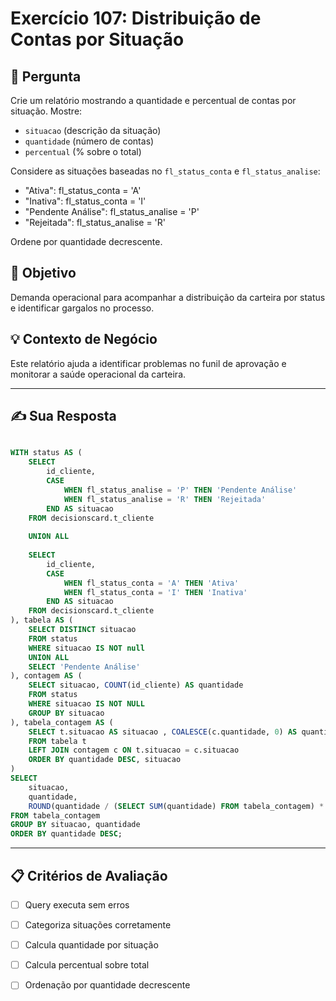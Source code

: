 # Exercício 107: Distribuição de Contas por Situação

## 📝 Pergunta

Crie um relatório mostrando a quantidade e percentual de contas por situação. Mostre:

- `situacao` (descrição da situação)
- `quantidade` (número de contas)
- `percentual` (% sobre o total)

Considere as situações baseadas no `fl_status_conta` e `fl_status_analise`:
- "Ativa": fl_status_conta = 'A'
- "Inativa": fl_status_conta = 'I' 
- "Pendente Análise": fl_status_analise = 'P'
- "Rejeitada": fl_status_analise = 'R'

Ordene por quantidade decrescente.

## 🎯 Objetivo

Demanda operacional para acompanhar a distribuição da carteira por status e identificar gargalos no processo.

## 💡 Contexto de Negócio

Este relatório ajuda a identificar problemas no funil de aprovação e monitorar a saúde operacional da carteira.

---

## ✍️ Sua Resposta

```sql

WITH status AS (
	SELECT 
		id_cliente,
		CASE
			WHEN fl_status_analise = 'P' THEN 'Pendente Análise'
			WHEN fl_status_analise = 'R' THEN 'Rejeitada'		
		END AS situacao
	FROM decisionscard.t_cliente	
	
	UNION ALL 
	
	SELECT
		id_cliente,
		CASE
			WHEN fl_status_conta = 'A' THEN 'Ativa'
			WHEN fl_status_conta = 'I' THEN 'Inativa'
		END AS situacao
	FROM decisionscard.t_cliente
), tabela AS (
	SELECT DISTINCT situacao
	FROM status
	WHERE situacao IS NOT null
	UNION ALL 
	SELECT 'Pendente Análise'
), contagem AS (
	SELECT situacao, COUNT(id_cliente) AS quantidade
	FROM status 
	WHERE situacao IS NOT NULL
	GROUP BY situacao
), tabela_contagem AS (
	SELECT t.situacao AS situacao , COALESCE(c.quantidade, 0) AS quantidade
	FROM tabela t
	LEFT JOIN contagem c ON t.situacao = c.situacao 
	ORDER BY quantidade DESC, situacao
)
SELECT 
	situacao, 
	quantidade,
	ROUND(quantidade / (SELECT SUM(quantidade) FROM tabela_contagem) * 100, 2) AS percentual
FROM tabela_contagem
GROUP BY situacao, quantidade
ORDER BY quantidade DESC;

```

---

## 📋 Critérios de Avaliação

- [ ] Query executa sem erros
- [ ] Categoriza situações corretamente
- [ ] Calcula quantidade por situação
- [ ] Calcula percentual sobre total
- [ ] Ordenação por quantidade decrescente

